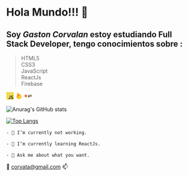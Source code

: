 # Hola Mundo!!! 👋

##  Soy _Gaston Corvalan_ estoy estudiando Full Stack Developer, tengo conocimientos sobre :

 >  HTML5  
 >  CSS3       
 >  JavaScript        
 >  ReactJs    
 >  Firebase                    

<code><img height="20" src="https://raw.githubusercontent.com/github/explore/80688e429a7d4ef2fca1e82350fe8e3517d3494d/topics/javascript/javascript.png"></code>
<code><img height="20" src="https://raw.githubusercontent.com/github/explore/80688e429a7d4ef2fca1e82350fe8e3517d3494d/topics/firebase/firebase.png"></code>
<code><img height="20" src="https://raw.githubusercontent.com/github/explore/80688e429a7d4ef2fca1e82350fe8e3517d3494d/topics/git/git.png"></code>

![Anurag's GitHub stats](https://github-readme-stats.vercel.app/api?username=Gastoncorvata&show_icons=true&theme=vision-friendly-dark)




[![Top Langs](https://github-readme-stats.vercel.app/api/top-langs/?username=Gastoncorvata)](https://github.com/anuraghazra/github-readme-stats&title_color#48d439)


```
- 🔭 I’m currently not working.
```
```
- 🌱 I’m currently learning ReactJs.
```
```
- 💬 Ask me about what you want.
```
:e-mail:  corvata@gmail.com 	:mailbox:

